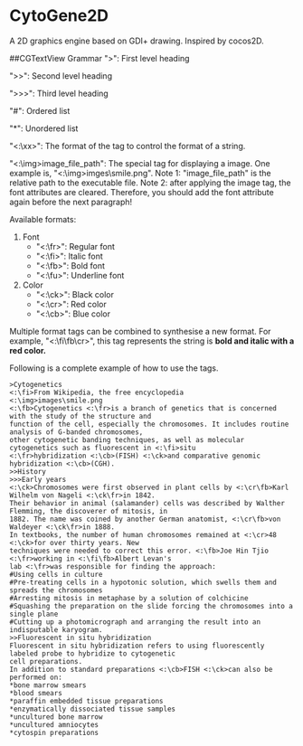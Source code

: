 CytoGene2D
==========
A 2D graphics engine based on GDI+ drawing. 
Inspired by cocos2D.

##CGTextView Grammar
">": First level heading

">>": Second level heading

">>>": Third level heading

"#": Ordered list

"*": Unordered list

"<:\xx>": The format of the tag to control the format of a string. 

"<:\img>image_file_path": The special tag for displaying a image. One example is, "<:\img>imges\smile.png". Note 1: "image_file_path" is the relative path to the executable file. Note 2: after applying the image tag, the font attributes are cleared. Therefore, you should add the font attribute again before the next paragraph!

Available formats:

1. Font
	* "<:\fr>": Regular font
	* "<:\fi>": Italic font
	* "<:\fb>": Bold font
	* "<:\fu>": Underline font
2. Color
	* "<:\ck>": Black color
	* "<:\cr>": Red color
	* "<:\cb>": Blue color

Multiple format tags can be combined to synthesise a new format. For example, "<:\fi\fb\cr>", this tag represents the string is **bold and italic with a red color.**

Following is a complete example of how to use the tags.

```
>Cytogenetics
<:\fi>From Wikipedia, the free encyclopedia
<:\img>images\smile.png
<:\fb>Cytogenetics <:\fr>is a branch of genetics that is concerned with the study of the structure and 
function of the cell, especially the chromosomes. It includes routine analysis of G-banded chromosomes, 
other cytogenetic banding techniques, as well as molecular cytogenetics such as fluorescent in <:\fi>situ 
<:\fr>hybridization <:\cb>(FISH) <:\ck>and comparative genomic hybridization <:\cb>(CGH).
>>History
>>>Early years
<:\ck>Chromosomes were first observed in plant cells by <:\cr\fb>Karl Wilhelm von Nageli <:\ck\fr>in 1842.
Their behavior in animal (salamander) cells was described by Walther Flemming, the discoverer of mitosis, in 
1882. The name was coined by another German anatomist, <:\cr\fb>von Waldeyer <:\ck\fr>in 1888.
In textbooks, the number of human chromosomes remained at <:\cr>48 <:\ck>for over thirty years. New 
techniques were needed to correct this error. <:\fb>Joe Hin Tjio <:\fr>working in <:\fi\fb>Albert Levan's 
lab <:\fr>was responsible for finding the approach:
#Using cells in culture
#Pre-treating cells in a hypotonic solution, which swells them and spreads the chromosomes
#Arresting mitosis in metaphase by a solution of colchicine
#Squashing the preparation on the slide forcing the chromosomes into a single plane
#Cutting up a photomicrograph and arranging the result into an indisputable karyogram.
>>Fluorescent in situ hybridization
Fluorescent in situ hybridization refers to using fluorescently labeled probe to hybridize to cytogenetic 
cell preparations.
In addition to standard preparations <:\cb>FISH <:\ck>can also be performed on:
*bone marrow smears
*blood smears
*paraffin embedded tissue preparations
*enzymatically dissociated tissue samples
*uncultured bone marrow
*uncultured amniocytes
*cytospin preparations
```